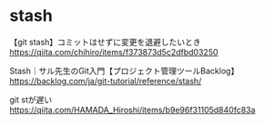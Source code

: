 # stash
【git stash】コミットはせずに変更を退避したいとき
https://qiita.com/chihiro/items/f373873d5c2dfbd03250

Stash｜サル先生のGit入門【プロジェクト管理ツールBacklog】
https://backlog.com/ja/git-tutorial/reference/stash/

git stが遅い
https://qiita.com/HAMADA_Hiroshi/items/b9e96f31105d840fc83a
